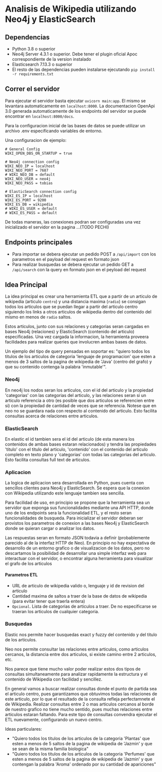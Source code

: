# Analisis de Wikipedia utilizando Neo4j y ElasticSearch

## Dependencias

- Python 3.8 o superior
- Neo4j Server 4.3.1 o superior. Debe tener el plugin oficial Apoc correspondiente de la version instalado
- Elasticsearch 7.13.3 o superior
- El resto de las dependencias pueden instalarse ejecutando `pip install -r requirements.txt`

## Correr el servidor

Para ejecutar el servidor basta ejecutar `uvicorn main:app`. 
El mismo se levantara automaticamente en `localhost:8000`.
La documentacion OpenApi 3.0 generada automaticamente de los endpoints del servidor se puede encontrar en `localhost:8000/docs`.

Para la configuracion inicial de las bases de datos se puede utilizar un archivo .env especificando variables de entorno.

Una configuracion de ejemplo:
```dotenv
# General Config
WIKI_OPEN_DBS_ON_STARTUP = true

# Neo4j connection config
WIKI_NEO_IP = localhost
WIKI_NEO_PORT = 7687
# WIKI_NEO_DB = default
WIKI_NEO_USER = neo4j
WIKI_NEO_PASS = tobias

# ElasticSearch connection config
WIKI_ES_IP = localhost
WIKI_ES_PORT = 9200
WIKI_ES_DB = wikipedia
# WIKI_ES_USER = default
# WIKI_ES_PASS = default
```
De todas maneras, las conexiones podran ser configuradas una vez inicializado el servidor en la pagina ...(TODO PECHI)

## Endpoints principales

- Para importar se debera ejecutar un pedido POST a `/api/import` con los parametros en el payload del request en formato json
- Para realizar busquedas se debera ejecutar un pedido GET a `/api/search` con la query en formato json en el peyload del request

## Idea Principal
La idea principal es crear una herramienta ETL que a partir de un articulo de wikipedia (articulo `centro`) y una distancia maxima (`radio`) se consigan todos los articulos que se puedan llegar a partir del articulo centro siguiendo los links a otros articulos de wikipedia dentro del contenido del mismo en menos de `radio` saltos. 

Estos articulos, junto con sus relaciones y categorias seran cargadas en bases Neo4j (relaciones) y ElasticSearch (contenido del articulo) especificadas.
Una vez cargada la informacion, la herramienta proveera facilidades para realizar queries que involucren ambas bases de datos. 

Un ejemplo del tipo de query pensadas en soportar es: "quiero todos los titulos de los articulos de categoria 'lenguaje de programacion' que esten a menos de 3 saltos de la pagina de wikipedia de 'Java' (centro del grafo) y que su contenido contenga la palabra 'inmutable'".

### Neo4j
En neo4j los nodos seran los articulos, con el id del articulo y la propiedad 'categorias' con las categorias del articulo, y las relaciones seran si un articulo referencia a otro (es posible que dos articulos se referencien entre si) con la propiedad de cantidad de veces que se referencia. Notese que en neo no se guardara nada con respecto al contenido del articulo. Esto facilita consultas acerca de relaciones entre articulos.

### ElasticSearch
En elastic el id tambien sera el id del articulo (de esta manera los contenidos de ambas bases estaran relacionados) y tendra las propiedades 'titulo' con el titulo del articulo, 'contenido' con el contenido del articulo completo en texto plano y 'categorias' con todas las categorias del articulo. Esto facilita consultas full text de articulos.

### Aplicacion
La logica de aplicacion sera desarrollada en Python, pues cuenta con sencillos clientes para Neo4j y ElasticSearch. Se espera que la conexion con Wikipedia utilizando este lenguaje tambien sea sencilla.

Para facilidad de uso, en principio se propone que la herramienta sea un servidor que exponga sus funcionalidades mediante una API HTTP, donde uno de los endpoints sera la funcionalidad ETL, y el resto seran funcionalidades de busqueda. Para inicializar el servidor deberan ser provistos los parametros de conexion a las bases Neo4j y ElasticSearch donde se quieran cargar o analizar los datos.

Las respuestas seran en formato JSON todavia a definir (probablemente parecido al de la interfaz HTTP de Neo).
En principio no hay expectativa de desarrollo de un entorno grafico o de visualizacion de los datos, pero no descartamos la posibilidad de desarrollar una simple interfaz web para interactuar con el servidor, o encontrar alguna herramienta para visualizar el grafo de los articulos

#### Parametros ETL
  - URL de articulo de wikipedia valido o, lenguaje y id de revision del articulo
  - Cantidad maxima de saltos a traer de la base de datos de wikipedia (para evitar tener que traerla entera)
  - `Opcional`. Lista de categorias de articulos a traer. De no especificarse se traeran los articulos de cualquier categoria.

### Busquedas
Elastic nos permite hacer busquedas exact y fuzzy del contenido y del titulo de los articulos.

Neo nos permite consultar las relaciones entre articulos, como articulos cercanos, la distancia entre dos articulos, si existe camino entre 2 articulos, etc.

Nos parece que tiene mucho valor poder realizar estos dos tipos de consultas simultaneamente para analizar rapidamente la estructura y el contenido de Wikipedia con facilidad y sencillez.

En general vamos a buscar realizar consultas donde el punto de partida sea el articulo centro, pues garantizamos que obtuvimos todas las relaciones de este articulo, por lo que el resultado de la consulta refleja perfectamnete el de Wikipedia. Realizar consultas entre 2 o mas articulos cercanos al borde de nuestro grafico no tiene mucho sentido, pues muchas relaciones entre articulos estaran faltando. Para este tipo de consultas convendra ejecutar el ETL nuevamente, configurando un nuevo centro.

Ideas particulares:
  - "Quiero todos los titulos de los articulos de la categoria 'Plantas' que esten a menos de 5 saltos de la pagina de wikipedia de 'Jazmin' y que se sean de la misma familia biologica"
  - "Quiero todos los titulos de los articulos de la categoria 'Perfumes' que esten a menos de 5 saltos de la pagina de wikipedia de 'Jazmin' y que contengan la palabra 'Aroma' ordenado por su cantidad de apariciones"
